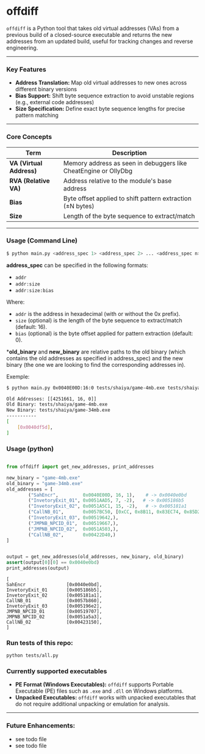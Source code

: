 # offdiff
`offdiff` is a Python tool that takes old virtual addresses (VAs) from a previous build of a closed-source executable and returns the new addresses from an updated build, useful for tracking changes and reverse engineering.

---

### Key Features
- **Address Translation:** Map old virtual addresses to new ones across different binary versions
- **Bias Support:** Shift byte sequence extraction to avoid unstable regions (e.g., external code addresses)
- **Size Specification:** Define exact byte sequence lengths for precise pattern matching

---

### Core Concepts
| Term | Description |
|------|-------------|
| **VA (Virtual Address)** | Memory address as seen in debuggers like CheatEngine or OllyDbg |
| **RVA (Relative VA)** | Address relative to the module's base address |
| **Bias** | Byte offset applied to shift pattern extraction (±N bytes) |
| **Size** | Length of the byte sequence to extract/match |

---

### Usage (Command Line)
```bash
$ python main.py <address_spec 1> <address_spec 2> ... <address_spec n> <old_binary> <new_binary>
```
**address_spec** can be specified in the following formats:
- `addr`
- `addr:size`
- `addr:size:bias`

Where:
- `addr` is the address in hexadecimal (with or without the 0x prefix).
- `size` (optional) is the length of the byte sequence to extract/match (default: 16).
- `bias` (optional) is the byte offset applied for pattern extraction (default: 0).

***old_binary** and **new_binary** are relative paths to the old binary (which contains the old addresses as specified in address_spec) and the new binary (the one we are looking to find the corresponding addresses in).


Exemple:
```bash
$ python main.py 0x0040E00D:16:0 tests/shaiya/game-4mb.exe tests/shaiya/game-34mb.exe 

Old Addresses: [[4251661, 16, 0]]
Old Binary: tests/shaiya/game-4mb.exe
New Binary: tests/shaiya/game-34mb.exe
-----------
[
    [0x0040df5d],
]
```

### Usage (python)

```python

from offdiff import get_new_addresses, print_addresses

new_binary = "game-4mb.exe"
old_binary = "game-34mb.exe"
old_addresses = [
        ("SahEncr",         0x0040E00D, 16, 1),    # -> 0x0040e0bd
        ("InvetoryExit_01", 0x0051AAD5, 7, -2),   # -> 0x005186b5
        ("InvetoryExit_02", 0x0051A5C1, 15, -2),   # -> 0x005181a1
        ("CallNB_01",       0x0057BC50, [0xCC, 0x8B11, 0x83EC74, 0x85D2, bskip(6), 0xDB442478], -1),          # -> 0x0057b860  
        ("InvetoryExit_03", 0x00519642,),   
        ("JMPNB_NPCID_01",  0x00519667,),   
        ("JMPNB_NPCID_02",  0x0051A503,),   
        ("CallNB_02",       0x00422D40,)
]


output = get_new_addresses(old_addresses, new_binary, old_binary)
assert(output[0][0] == 0x0040e0bd)
print_addresses(output)
```
```text
[
SahEncr               [0x0040e0bd],
InvetoryExit_01       [0x005186b5],
InvetoryExit_02       [0x005181a1],
CallNB_01             [0x0057b860],
InvetoryExit_03       [0x005196e2],
JMPNB_NPCID_01        [0x00519707],
JMPNB_NPCID_02        [0x0051a5a3],
CallNB_02             [0x00423150],
]
```
### Run tests of this repo:

```bash
python tests/all.py
```


### Currently supported executables
- **PE Format (Windows Executables):** `offdiff` supports Portable Executable (PE) files such as `.exe` and `.dll` on Windows platforms.
- **Unpacked Executables:** `offdiff` works with unpacked executables that do not require additional unpacking or emulation for analysis.
---

### Future Enhancements:
  - see todo file
  - see todo file
